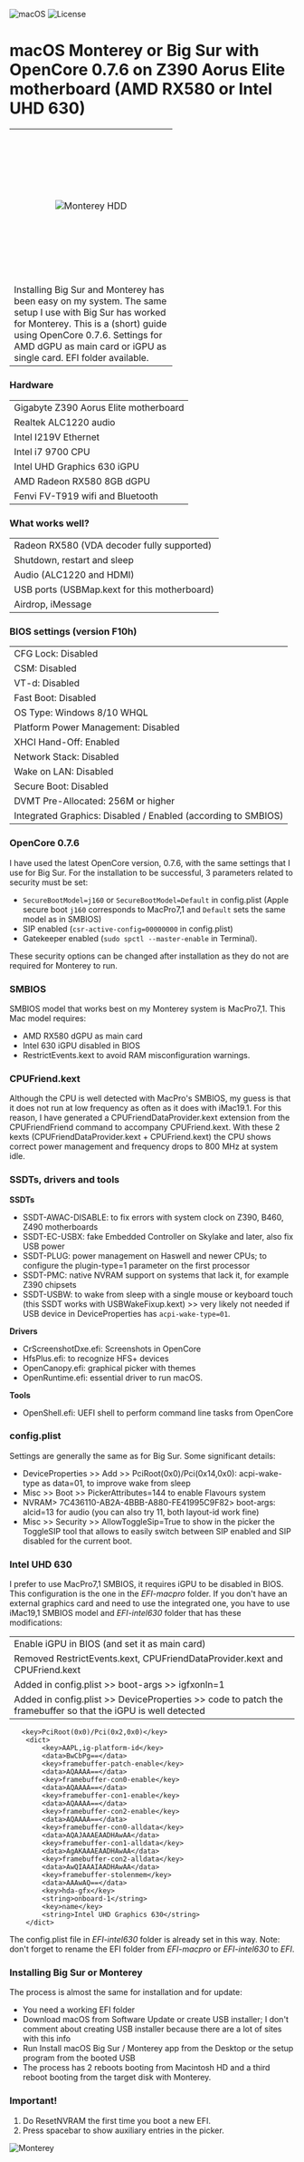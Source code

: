 ![macOS](https://badgen.net/github/checks/node-formidable/node-formidable/master/macos) ![License](https://badgen.net/badge/license/MIT/blue)

# macOS Monterey or Big Sur with OpenCore 0.7.6 on Z390 Aorus Elite motherboard (AMD RX580 or Intel UHD 630)

<table>
<tr><td align=center width=272px height=272px><img src="Apple12.png" alt="Monterey HDD"></td></tr>
<tr><td>Installing Big Sur and Monterey has been easy on my system. The same setup I use with Big Sur has worked for Monterey. This is a (short) guide using OpenCore 0.7.6. Settings for AMD dGPU as main card or iGPU as single card. EFI folder available.</td></tr>
</table>

### Hardware

<table>
<tr><td>Gigabyte Z390 Aorus Elite motherboard</td></tr>
<tr><td>Realtek ALC1220 audio</td></tr>
<tr><td>Intel I219V Ethernet</td></tr>
<tr><td>Intel i7 9700 CPU</td></tr>
<tr><td>Intel UHD Graphics 630 iGPU</td></tr>
<tr><td>AMD Radeon RX580 8GB dGPU</td></tr>
<tr><td>Fenvi FV-T919 wifi and Bluetooth</td></tr>
</table>

### What works well?

<table>
<tr><td>Radeon RX580 (VDA decoder fully supported)</td></tr>
<tr><td>Shutdown, restart and sleep</td></tr>
<tr><td>Audio (ALC1220 and HDMI)</td></tr>
<tr><td>USB ports (USBMap.kext for this motherboard)</td></tr>
<tr><td>Airdrop, iMessage</td></tr>
</table>

### BIOS settings (version F10h)

<table>
<tr><td>CFG Lock: Disabled</td></tr>
<tr><td>CSM: Disabled</td></tr>
<tr><td>VT-d: Disabled</td></tr>
<tr><td>Fast Boot: Disabled</td></tr>
<tr><td>OS Type: Windows 8/10 WHQL</td></tr>
<tr><td>Platform Power Management: Disabled</td></tr>
<tr><td>XHCI Hand-Off: Enabled</td></tr>
<tr><td>Network Stack: Disabled</td></tr>
<tr><td>Wake on LAN: Disabled</td></tr>
<tr><td>Secure Boot: Disabled</td></tr>
<tr><td>DVMT Pre-Allocated: 256M or higher</td></tr>
<tr><td>Integrated Graphics: Disabled / Enabled (according to SMBIOS)</td></tr>
</table>

### OpenCore 0.7.6

I have used the latest OpenCore version, 0.7.6, with the same settings that I use for Big Sur. For the installation to be successful, 3 parameters related to security must be set:

- `SecureBootModel=j160` or `SecureBootModel=Default` in config.plist (Apple secure boot `j160` corresponds to MacPro7,1 and `Default` sets the same model as in SMBIOS)
- SIP enabled (`csr-active-config=00000000` in config.plist)
- Gatekeeper enabled (`sudo spctl --master-enable` in Terminal).

These security options can be changed after installation as they do not are required for Monterey to run.

### SMBIOS

SMBIOS model that works best on my Monterey system is MacPro7,1. This Mac model requires:

- AMD RX580 dGPU as main card
- Intel 630 iGPU disabled in BIOS
- RestrictEvents.kext to avoid RAM misconfiguration warnings.

### CPUFriend.kext

Although the CPU is well detected with MacPro's SMBIOS, my guess is that it does not run at low frequency as often as it does with iMac19.1. For this reason, I have generated a CPUFriendDataProvider.kext extension from the CPUFriendFriend command to accompany CPUFriend.kext. With these 2 kexts (CPUFriendDataProvider.kext + CPUFriend.kext) the CPU shows correct power management and frequency drops to 800 MHz at system idle.

### SSDTs, drivers and tools

**SSDTs**

- SSDT-AWAC-DISABLE: to fix errors with system clock on Z390, B460, Z490 motherboards
- SSDT-EC-USBX: fake Embedded Controller on Skylake and later, also fix USB power
- SSDT-PLUG: power management on Haswell and newer CPUs; to configure the plugin-type=1 parameter on the first processor
- SSDT-PMC: native NVRAM support on systems that lack it, for example Z390 chipsets
- SSDT-USBW: to wake from sleep with a single mouse or keyboard touch (this SSDT works with USBWakeFixup.kext) >> very likely not needed if USB device in DeviceProperties has `acpi-wake-type=01`.

**Drivers**

- CrScreenshotDxe.efi: Screenshots in OpenCore
- HfsPlus.efi: to recognize HFS+ devices
- OpenCanopy.efi: graphical picker with themes
- OpenRuntime.efi: essential driver to run macOS.

**Tools**

- OpenShell.efi: UEFI shell to perform command line tasks from OpenCore

### config.plist

Settings are generally the same as for Big Sur. Some significant details:

- DeviceProperties >> Add >> PciRoot(0x0)/Pci(0x14,0x0): acpi-wake-type as data=01, to improve wake from sleep
- Misc >> Boot >> PickerAttributes=144 to enable Flavours system
- NVRAM> 7C436110-AB2A-4BBB-A880-FE41995C9F82> boot-args: alcid=13 for audio (you can also try 11, both layout-id work fine)
- Misc >> Security >> AllowToggleSip=True to show in the picker the ToggleSIP tool that allows to easily switch between SIP enabled and SIP disabled for the current boot.

### Intel UHD 630

I prefer to use MacPro7,1 SMBIOS, it requires iGPU to be disabled in BIOS. This configuration is the one in the *EFI-macpro* folder.
If you don't have an external graphics card and need to use the integrated one, you have to use iMac19,1 SMBIOS model and *EFI-intel630* folder that has these modifications:

<table>
<tr><td>Enable iGPU in BIOS (and set it as main card)</td></tr>
<tr><td>Removed RestrictEvents.kext, CPUFriendDataProvider.kext and CPUFriend.kext</td></tr>
<tr><td>Added in config.plist >> boot-args >> igfxonln=1</td></tr>
<tr><td>Added in config.plist >> DeviceProperties >> code to patch the framebuffer so that the iGPU is well detected</td></tr>
</table>

       <key>PciRoot(0x0)/Pci(0x2,0x0)</key>
        <dict>
            <key>AAPL,ig-platform-id</key>
            <data>BwCbPg==</data>
            <key>framebuffer-patch-enable</key>
            <data>AQAAAA==</data>
            <key>framebuffer-con0-enable</key>
            <data>AQAAAA==</data>
            <key>framebuffer-con1-enable</key>
            <data>AQAAAA==</data>
            <key>framebuffer-con2-enable</key>
            <data>AQAAAA==</data>
            <key>framebuffer-con0-alldata</key>
            <data>AQAJAAAEAADHAwAA</data>
            <key>framebuffer-con1-alldata</key>
            <data>AgAKAAAEAADHAwAA</data>
            <key>framebuffer-con2-alldata</key>
            <data>AwQIAAAIAADHAwAA</data>
            <key>framebuffer-stolenmem</key>
            <data>AAAwAQ==</data>
            <key>hda-gfx</key>
            <string>onboard-1</string>
            <key>name</key>
            <string>Intel UHD Graphics 630</string>
        </dict>
      
The config.plist file in *EFI-intel630* folder is already set in this way.
Note: don't forget to rename the EFI folder from *EFI-macpro* or *EFI-intel630* to *EFI*.

### Installing Big Sur or  Monterey

The process is almost the same for installation and for update:

- You need a working EFI folder
- Download macOS from Software Update or create USB installer; I don't comment about creating USB installer because there are a lot of sites with this info
- Run Install macOS Big Sur / Monterey app from the Desktop or the setup program from the booted USB
- The process has 2 reboots booting from Macintosh HD and a third reboot booting from the target disk with Monterey.

### Important!

1. Do ResetNVRAM the first time you boot a new EFI.
2. Press spacebar to show auxiliary entries in the picker.

![Monterey](Monterey.jpg?raw=true)

